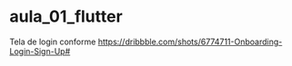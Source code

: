 # aula_01_flutter

Tela de login conforme
https://dribbble.com/shots/6774711-Onboarding-Login-Sign-Up#
